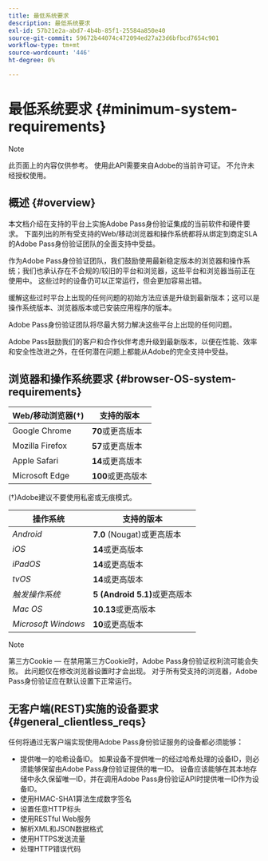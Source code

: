 ```yaml
---
title: 最低系统要求
description: 最低系统要求
exl-id: 57b21e2a-abd7-4b4b-85f1-25584a850e40
source-git-commit: 59672b44074c472094ed27a23d6bfbcd7654c901
workflow-type: tm+mt
source-wordcount: '446'
ht-degree: 0%

---
```


# 最低系统要求 {#minimum-system-requirements}

>[!NOTE]
>
>此页面上的内容仅供参考。 使用此API需要来自Adobe的当前许可证。 不允许未经授权使用。


## 概述 {#overview}

本文档介绍在支持的平台上实施Adobe Pass身份验证集成的当前软件和硬件要求。 下面列出的所有受支持的Web/移动浏览器和操作系统都将从绑定到商定SLA的Adobe Pass身份验证团队的全面支持中受益。

作为Adobe Pass身份验证团队，我们鼓励使用最新稳定版本的浏览器和操作系统；我们也承认存在不合规的/较旧的平台和浏览器，这些平台和浏览器当前正在使用中。 这些过时的设备仍可以正常运行，但会更加容易出错。

缓解这些过时平台上出现的任何问题的初始方法应该是升级到最新版本；这可以是操作系统版本、浏览器版本或已安装应用程序的版本。

Adobe Pass身份验证团队将尽最大努力解决这些平台上出现的任何问题。

Adobe Pass鼓励我们的客户和合作伙伴考虑升级到最新版本，以便在性能、效率和安全性改进之外，在任何潜在问题上都能从Adobe的完全支持中受益。


## 浏览器和操作系统要求 {#browser-OS-system-requirements}


| Web/移动浏览器(†) | 支持的版本 |
|---|---|
| Google Chrome | **70**&#x200B;或更高版本 |
| Mozilla Firefox | **57**&#x200B;或更高版本 |
| Apple Safari | **14**&#x200B;或更高版本 |
| Microsoft Edge | **100**&#x200B;或更高版本 |

(†)Adobe建议不要使用私密或无痕模式。

| 操作系统 | 支持的版本 |
|---|---|
| *Android* | **7.0** (Nougat)或更高版本 |
| *iOS* | **14**&#x200B;或更高版本 |
| *iPadOS* | **14**&#x200B;或更高版本 |
| *tvOS* | **14**&#x200B;或更高版本 |
| *触发操作系统* | **5 (Android 5.1)**&#x200B;或更高版本 |
| *Mac OS* | **10.13**&#x200B;或更高版本 |
| *Microsoft Windows* | **10**&#x200B;或更高版本 |




>[!NOTE]
>
>第三方Cookie — 在禁用第三方Cookie时，Adobe Pass身份验证权利流可能会失败。  此问题仅在修改浏览器设置时才会出现。 对于所有受支持的浏览器，Adobe Pass身份验证应在默认设置下正常运行。


## 无客户端(REST)实施的设备要求 {#general_clientless_reqs}


任何将通过无客户端实现使用Adobe Pass身份验证服务的设备都必须能够&#x200B;**：**

* 提供唯一的哈希设备ID。 如果设备不提供唯一的经过哈希处理的设备ID，则必须能够保留由Adobe Pass身份验证提供的唯一ID。 设备应该能够在其本地存储中永久保留唯一ID，并在调用Adobe Pass身份验证API时提供唯一ID作为设备ID。
* 使用HMAC-SHA1算法生成数字签名
* 设置任意HTTP标头
* 使用RESTful Web服务
* 解析XML和JSON数据格式
* 使用HTTPS发送流量
* 处理HTTP错误代码
